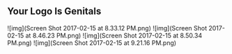 ## Your Logo Is Genitals

![img](Screen Shot 2017-02-15 at 8.33.12 PM.png)
![img](Screen Shot 2017-02-15 at 8.46.23 PM.png)
![img](Screen Shot 2017-02-15 at 8.50.34 PM.png)
![img](Screen Shot 2017-02-15 at 9.21.16 PM.png)
